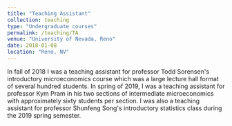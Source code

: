 ```yaml
---
title: "Teaching Assistant"
collection: teaching
type: "Undergraduate courses"
permalink: /teaching/TA
venue: "University of Nevada, Reno"
date: 2018-01-08
location: "Reno, NV"
---
```


In fall of 2018 I was a teaching assistant for professor Todd Sorensen's introductory microeconomics course which was a large lecture hall format of several hundred students. In spring of 2019, I was a teaching assistant for professor Kym Pram in his two sections of intermediate microeconomics with approximately sixty students per section. I was also a teaching assistant for professor Shunfeng Song's introductory statistics class during the 2019 spring semester.




